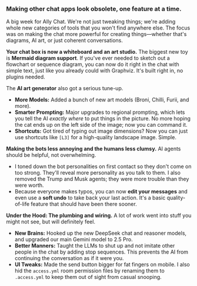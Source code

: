 ### Making other chat apps look obsolete, one feature at a time.

A big week for Ally Chat. We're not just tweaking things; we're adding whole new categories of tools that you won't find anywhere else. The focus was on making the chat more powerful for creating things—whether that's diagrams, AI art, or just coherent conversations.

**Your chat box is now a whiteboard and an art studio.**
The biggest new toy is **Mermaid diagram support**. If you've ever needed to sketch out a flowchart or sequence diagram, you can now do it right in the chat with simple text, just like you already could with Graphviz. It's built right in, no plugins needed.

The **AI art generator** also got a serious tune-up.
*   **More Models:** Added a bunch of new art models (Broni, Chilli, Furii, and more).
*   **Smarter Prompting:** Major upgrades to regional prompting, which lets you tell the AI *exactly where* to put things in the picture. No more hoping the cat ends up on the left side of the image; now you can command it.
*   **Shortcuts:** Got tired of typing out image dimensions? Now you can just use shortcuts like `[L3]` for a high-quality landscape image. Simple.

**Making the bots less annoying and the humans less clumsy.**
AI agents should be helpful, not overwhelming.
*   I toned down the bot personalities on first contact so they don't come on too strong. They'll reveal more personality as you talk to them. I also removed the Trump and Musk agents; they were more trouble than they were worth.
*   Because everyone makes typos, you can now **edit your messages** and even use a **soft undo** to take back your last action. It's a basic quality-of-life feature that should have been there sooner.

**Under the Hood: The plumbing and wiring.**
A lot of work went into stuff you might not see, but will definitely feel.
*   **New Brains:** Hooked up the new DeepSeek chat and reasoner models, and upgraded our main Gemini model to 2.5 Pro.
*   **Better Manners:** Taught the LLMs to shut up and not imitate other people in the chat by adding stop sequences. This prevents the AI from continuing the conversation as if it were you.
*   **UI Tweaks:** Made the send button bigger for fat fingers on mobile. I also hid the `access.yml` room permission files by renaming them to `.access.yml` to keep them out of sight from casual snooping.
